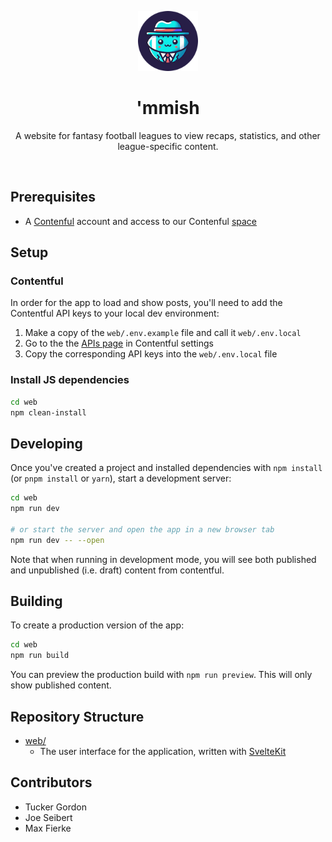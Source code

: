 <p align="center">
  <img src="web/static/images/mmish.png" height="96">
  <h1 align="center">'mmish</h3>
</p>

<p align="center">
A website for fantasy football leagues to view recaps, statistics, and other league-specific content.
</p>

<br />

## Prerequisites

- A [Contenful](https://www.contentful.com/) account and access to our Contenful [space](https://app.contentful.com/spaces/u8rkbtuumsz9/)

## Setup

### Contentful

In order for the app to load and show posts, you'll need to add the Contentful API keys to your local dev environment:

1. Make a copy of the `web/.env.example` file and call it `web/.env.local`
2. Go to the the [APIs page](https://app.contentful.com/spaces/u8rkbtuumsz9/api/keys) in Contentful settings
3. Copy the corresponding API keys into the `web/.env.local` file

### Install JS dependencies

```bash
cd web
npm clean-install
```

## Developing

Once you've created a project and installed dependencies with `npm install` (or `pnpm install` or `yarn`), start a development server:

```bash
cd web
npm run dev

# or start the server and open the app in a new browser tab
npm run dev -- --open
```

Note that when running in development mode, you will see both published and unpublished (i.e. draft) content from contentful.

## Building

To create a production version of the app:

```bash
cd web
npm run build
```

You can preview the production build with `npm run preview`. This will only show published content.

## Repository Structure

- [web/](./web/README.md)
  - The user interface for the application, written with [SvelteKit](https://svelte.dev/)

## Contributors

- Tucker Gordon
- Joe Seibert
- Max Fierke
